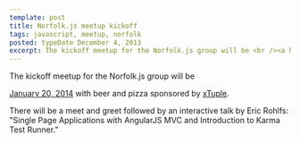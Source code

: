```yaml
---
template: post
title: Norfolk.js meetup kickoff
tags: javascript, meetup, norfolk
posted: typeDate December 4, 2013
excerpt: The kickoff meetup for the Norfolk.js group will be <br /><a href="https://www.meetup.com/NorfolkJS/events/150763672/">January 20, 2014</a> with beer and pizza sponsored by <a href="https://www.xtuple.com">xTuple</a>.
---
```


<p>The kickoff meetup for the Norfolk.js group will be</p>
<p>
<a href="https://www.meetup.com/NorfolkJS/events/150763672/">January 20, 2014</a>
with beer and pizza sponsored by <a href="https://www.xtuple.com">xTuple</a>.
</p>

<p>
There will be a meet and greet followed by an interactive talk by Eric Rohlfs: "Single Page Applications with AngularJS MVC and Introduction to Karma Test Runner."
</p>
